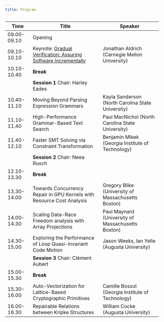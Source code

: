 ```yaml
--- 
title: Program
---
```



| Time        | Title                                                                                    | Speaker                                            |
|-------------|------------------------------------------------------------------------------------------|----------------------------------------------------|
| 09.00-09.10 | Opening                                                                                  |                                                    |
| 09.10-10.10 | Keynote: [Gradual Verification: Assuring Software Incrementally](./keynote_abstract.txt) | Jonathan Aldrich (Carnegie Mellon University)      |
| 10.10-10.40 | __Break__                                                                                |                                                    |
|             | __Session 1__ Chair: Harley Eades                                                        |                                                    |
| 10.40-11.10 | Moving Beyond Parsing Expression Grammars                                                | Kayla Sanderson (North Carolina State University)  |
| 11.10-11.40 | High-Performance Grammar-Based Text Search                                               | Paul MacNichol (North Carolina State University)   |
| 11.40-12.10 | Faster SMT Solving via Constraint Transformation                                         | Benjamin Mikek (Georgia Institute of Technology)   |
|             | __Session 2__ Chair: Neea Rusch                                                          |                                                    |
| 12.10-13.30 | __Break__                                                                                |                                                    |
| 13.30-14.00 | Towards Concurrency Repair in GPU Kernels with Resource Cost Analysis                    | Gregory Blike (University of Massachusetts Boston) |
| 14.00-14.30 | Scaling Data-Race Freedom analysis with Array Projections                                | Paul Maynard (University of Massachusetts Boston)  |
| 14.30-15.00 | Exploring the Performance of Loop Quasi-Invariant Code Motion                            | Jason Weeks, Ian Yelle (Augusta University)        |
|             | __Session 3__ Chair: Clément Aubert                                                      |                                                    |
| 15.00-15.30 | __Break__                                                                                |                                                    |
| 15.30-16.00 | Auto-Vectorization for Lattice-Based Cryptographic Primitives                            | Camille Bossut (Georgia Institute of Technology)   |
| 16.00-16.30 | Repairable Relations between Kripke Structures                                           | William Cocke (Augusta University)                 |
